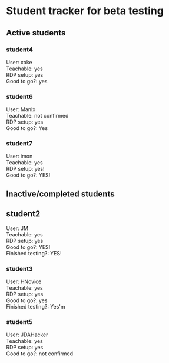 # Student tracker for beta testing

## Active students

### student4
User: xoke  
Teachable: yes  
RDP setup: yes  
Good to go?: yes

### student6
User: Manix  
Teachable: not confirmed  
RDP setup:  yes  
Good to go?: Yes  

### student7
User: imon  
Teachable: yes  
RDP setup: yes!  
Good to go?: YES!  

## Inactive/completed students

## student2
User: JM  
Teachable: yes  
RDP setup: yes  
Good to go?: YES!  
Finished testing?: YES!

### student3
User: HNovice  
Teachable: yes  
RDP setup: yes  
Good to go?: yes  
Finished testing?: Yes'm  

### student5
User: JDAHacker  
Teachable: yes  
RDP setup: yes  
Good to go?: not confirmed
